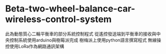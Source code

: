 # Beta-two-wheel-balance-car-wireless-control-system
此為動態質心二輪平衡車的部分系統控制程式
從遙控發送端到平衡車的接收與中央控制系統使用arduino與樹莓派完成
樹梅派上使用python語言撰寫程式
無線操控使用LoRa作為網路通訊架構
